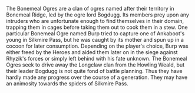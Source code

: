 The Bonemeal Ogres are a clan of ogres named after their territory in Bonemeal Ridge, led by the ogre lord Bogdugg. Its members prey upon any intruders who are unfortunate enough to find themselves in their domain, trapping them in cages before taking them out to cook them in a stew.
One particular Bonemeal Ogre named Burp tried to capture one of Ankaboot's young in Silkmire Pass, but he was caught by its mother and spun up in a cocoon for later consumption. Depending on the player's choice, Burp was either freed by the Heroes and aided them later on in the siege against Rhyzik's forces or simply left behind with his fate unknown.
The Bonemeal Ogres seek to drive away the Longclaw clan from the Howling Weald, but their leader Bogdugg is not quite fond of battle planning. Thus they have hardly made any progress over the course of a generation.
They may have an animosity towards the spiders of Silkmire Pass.
